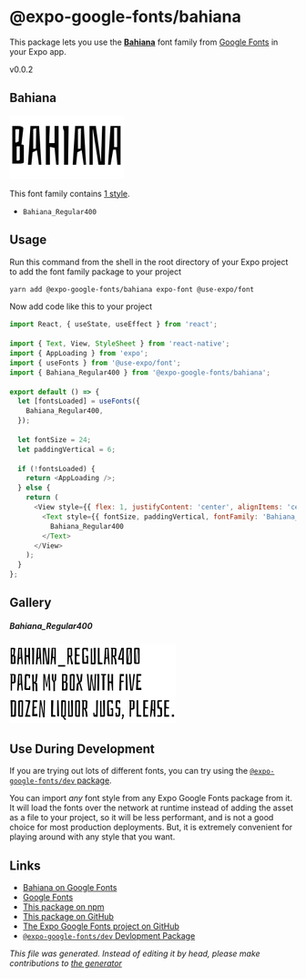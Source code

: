 # @expo-google-fonts/bahiana

This package lets you use the [**Bahiana**](https://fonts.google.com/specimen/Bahiana) font family from [Google Fonts](https://fonts.google.com/) in your Expo app.

v0.0.2

## Bahiana

![Bahiana](./font-family.png)

This font family contains [1 style](#gallery).

- `Bahiana_Regular400`

## Usage

Run this command from the shell in the root directory of your Expo project to add the font family package to your project
```sh
yarn add @expo-google-fonts/bahiana expo-font @use-expo/font
```

Now add code like this to your project
```js
import React, { useState, useEffect } from 'react';

import { Text, View, StyleSheet } from 'react-native';
import { AppLoading } from 'expo';
import { useFonts } from '@use-expo/font';
import { Bahiana_Regular400 } from '@expo-google-fonts/bahiana';

export default () => {
  let [fontsLoaded] = useFonts({
    Bahiana_Regular400,
  });

  let fontSize = 24;
  let paddingVertical = 6;

  if (!fontsLoaded) {
    return <AppLoading />;
  } else {
    return (
      <View style={{ flex: 1, justifyContent: 'center', alignItems: 'center' }}>
        <Text style={{ fontSize, paddingVertical, fontFamily: 'Bahiana_Regular400' }}>
          Bahiana_Regular400
        </Text>
      </View>
    );
  }
};

```

## Gallery

##### Bahiana_Regular400
![Bahiana_Regular400](./1134edff7d2708933a16883c07c5223938a3500e9880b289c754c2602b9181f7.ttf.png)


## Use During Development

If you are trying out lots of different fonts, you can try using the [`@expo-google-fonts/dev` package](https://www.npmjs.com/package/@expo-google-fonts/dev).

You can import *any* font style from any Expo Google Fonts package from it. It will load the fonts
over the network at runtime instead of adding the asset as a file to your project, so it will be 
less performant, and is not a good choice for most production deployments. But, it is extremely convenient
for playing around with any style that you want.

## Links

- [Bahiana on Google Fonts](https://fonts.google.com/specimen/Bahiana)
- [Google Fonts](https://fonts.google.com/)
- [This package on npm](https://www.npmjs.com/package/@expo-google-fonts/bahiana)
- [This package on GitHub](https://github.com/expo/google-fonts/tree/master/font-packages/bahiana)
- [The Expo Google Fonts project on GitHub](https://github.com/expo/google-fonts)
- [`@expo-google-fonts/dev` Devlopment Package](https://github.com/expo/google-fonts/tree/master/font-packages/dev)


*This file was generated. Instead of editing it by head, please make contributions to [the generator](https://github.com/expo/google-fonts/tree/master/packages/generator)*
